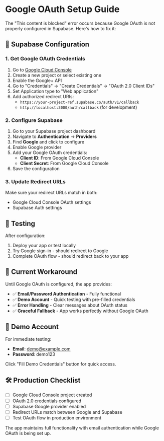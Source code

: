 # Google OAuth Setup Guide

The "This content is blocked" error occurs because Google OAuth is not properly configured in Supabase. Here's how to fix it:

## 🔧 Supabase Configuration

### 1. Get Google OAuth Credentials

1. Go to [Google Cloud Console](https://console.cloud.google.com/)
2. Create a new project or select existing one
3. Enable the Google+ API
4. Go to "Credentials" → "Create Credentials" → "OAuth 2.0 Client IDs"
5. Set Application type to "Web application"
6. Add authorized redirect URIs:
   - `https://your-project-ref.supabase.co/auth/v1/callback`
   - `http://localhost:3000/auth/callback` (for development)

### 2. Configure Supabase

1. Go to your Supabase project dashboard
2. Navigate to **Authentication** → **Providers**
3. Find **Google** and click to configure
4. Enable Google provider
5. Add your Google OAuth credentials:
   - **Client ID**: From Google Cloud Console
   - **Client Secret**: From Google Cloud Console
6. Save the configuration

### 3. Update Redirect URLs

Make sure your redirect URLs match in both:
- Google Cloud Console OAuth settings
- Supabase Auth settings

## 🚀 Testing

After configuration:
1. Deploy your app or test locally
2. Try Google sign-in - should redirect to Google
3. Complete OAuth flow - should redirect back to your app

## 🔄 Current Workaround

Until Google OAuth is configured, the app provides:
- ✅ **Email/Password Authentication** - Fully functional
- ✅ **Demo Account** - Quick testing with pre-filled credentials
- ✅ **Error Handling** - Clear messages about OAuth status
- ✅ **Graceful Fallback** - App works perfectly without Google OAuth

## 📧 Demo Account

For immediate testing:
- **Email**: demo@example.com
- **Password**: demo123

Click "Fill Demo Credentials" button for quick access.

## 🛠️ Production Checklist

- [ ] Google Cloud Console project created
- [ ] OAuth 2.0 credentials configured
- [ ] Supabase Google provider enabled
- [ ] Redirect URLs match between Google and Supabase
- [ ] Test OAuth flow in production environment

The app maintains full functionality with email authentication while Google OAuth is being set up.
